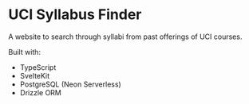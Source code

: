 # UCI Syllabus Finder

A website to search through syllabi from past offerings of UCI courses.

Built with:
* TypeScript
* SvelteKit
* PostgreSQL (Neon Serverless)
* Drizzle ORM
